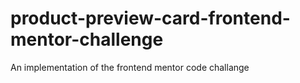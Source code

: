 # product-preview-card-frontend-mentor-challenge
An implementation of the frontend mentor code challange 
